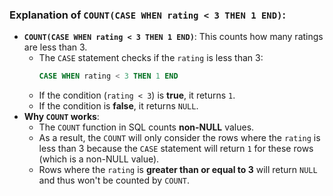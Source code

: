 ### Explanation of `COUNT(CASE WHEN rating < 3 THEN 1 END)`:

- **`COUNT(CASE WHEN rating < 3 THEN 1 END)`**: This counts how many ratings are less than 3.
  - The `CASE` statement checks if the `rating` is less than 3:
    ```sql
    CASE WHEN rating < 3 THEN 1 END
    ```
  - If the condition (`rating < 3`) is **true**, it returns `1`.
  - If the condition is **false**, it returns `NULL`.
- **Why `COUNT` works**:
  - The `COUNT` function in SQL counts **non-NULL** values.
  - As a result, the `COUNT` will only consider the rows where the `rating` is less than 3 because the `CASE` statement will return `1` for these rows (which is a non-NULL value).
  - Rows where the `rating` is **greater than or equal to 3** will return `NULL` and thus won't be counted by `COUNT`.
